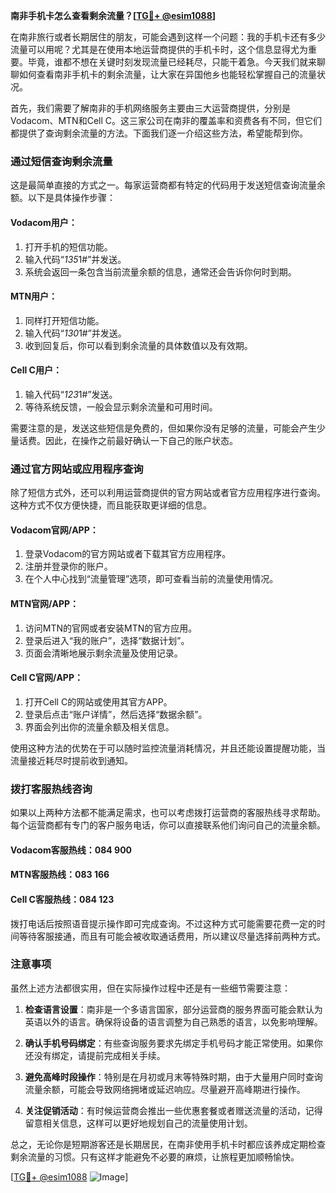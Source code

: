 **南非手机卡怎么查看剩余流量？[[TG💪+ @esim1088](https://t.me/s/esim1088)]**

在南非旅行或者长期居住的朋友，可能会遇到这样一个问题：我的手机卡还有多少流量可以用呢？尤其是在使用本地运营商提供的手机卡时，这个信息显得尤为重要。毕竟，谁都不想在关键时刻发现流量已经耗尽，只能干着急。今天我们就来聊聊如何查看南非手机卡的剩余流量，让大家在异国他乡也能轻松掌握自己的流量状况。

首先，我们需要了解南非的手机网络服务主要由三大运营商提供，分别是Vodacom、MTN和Cell C。这三家公司在南非的覆盖率和资费各有不同，但它们都提供了查询剩余流量的方法。下面我们逐一介绍这些方法，希望能帮到你。

### **通过短信查询剩余流量**

这是最简单直接的方式之一。每家运营商都有特定的代码用于发送短信查询流量余额。以下是具体操作步骤：

#### Vodacom用户：
1. 打开手机的短信功能。
2. 输入代码“*135*1#”并发送。
3. 系统会返回一条包含当前流量余额的信息，通常还会告诉你何时到期。

#### MTN用户：
1. 同样打开短信功能。
2. 输入代码“*130*1#”并发送。
3. 收到回复后，你可以看到剩余流量的具体数值以及有效期。

#### Cell C用户：
1. 输入代码“*123*1#”发送。
2. 等待系统反馈，一般会显示剩余流量和可用时间。

需要注意的是，发送这些短信是免费的，但如果你没有足够的流量，可能会产生少量话费。因此，在操作之前最好确认一下自己的账户状态。

### **通过官方网站或应用程序查询**

除了短信方式外，还可以利用运营商提供的官方网站或者官方应用程序进行查询。这种方式不仅方便快捷，而且能获取更详细的信息。

#### Vodacom官网/APP：
1. 登录Vodacom的官方网站或者下载其官方应用程序。
2. 注册并登录你的账户。
3. 在个人中心找到“流量管理”选项，即可查看当前的流量使用情况。

#### MTN官网/APP：
1. 访问MTN的官网或者安装MTN的官方应用。
2. 登录后进入“我的账户”，选择“数据计划”。
3. 页面会清晰地展示剩余流量及使用记录。

#### Cell C官网/APP：
1. 打开Cell C的网站或使用其官方APP。
2. 登录后点击“账户详情”，然后选择“数据余额”。
3. 界面会列出你的流量余额及相关信息。

使用这种方法的优势在于可以随时监控流量消耗情况，并且还能设置提醒功能，当流量接近耗尽时提前收到通知。

### **拨打客服热线咨询**

如果以上两种方法都不能满足需求，也可以考虑拨打运营商的客服热线寻求帮助。每个运营商都有专门的客户服务电话，你可以直接联系他们询问自己的流量余额。

#### Vodacom客服热线：084 900  
#### MTN客服热线：083 166  
#### Cell C客服热线：084 123  

拨打电话后按照语音提示操作即可完成查询。不过这种方式可能需要花费一定的时间等待客服接通，而且有可能会被收取通话费用，所以建议尽量选择前两种方式。

### **注意事项**

虽然上述方法都很实用，但在实际操作过程中还是有一些细节需要注意：

1. **检查语言设置**：南非是一个多语言国家，部分运营商的服务界面可能会默认为英语以外的语言。确保将设备的语言调整为自己熟悉的语言，以免影响理解。
   
2. **确认手机号码绑定**：有些查询服务要求先绑定手机号码才能正常使用。如果你还没有绑定，请提前完成相关手续。

3. **避免高峰时段操作**：特别是在月初或月末等特殊时期，由于大量用户同时查询流量余额，可能会导致网络拥堵或延迟响应。尽量避开高峰期进行操作。

4. **关注促销活动**：有时候运营商会推出一些优惠套餐或者赠送流量的活动，记得留意相关信息，这样可以更好地规划自己的流量使用计划。

总之，无论你是短期游客还是长期居民，在南非使用手机卡时都应该养成定期检查剩余流量的习惯。只有这样才能避免不必要的麻烦，让旅程更加顺畅愉快。

[[TG💪+ @esim1088](https://t.me/s/esim1088) ![Image](https://i.postimg.cc/4NQfJmqS/Snipaste-2025-05-13-00-14-12.png)]